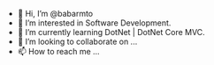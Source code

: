 - 👋 Hi, I’m @babarmto
- 👀 I’m interested in Software Development.
- 🌱 I’m currently learning DotNet | DotNet Core MVC.
- 💞️ I’m looking to collaborate on ...
- 📫 How to reach me ...

<!---
babarmto/babarmto is a ✨ special ✨ repository because its `README.md` (this file) appears on your GitHub profile.
You can click the Preview link to take a look at your changes.
--->
